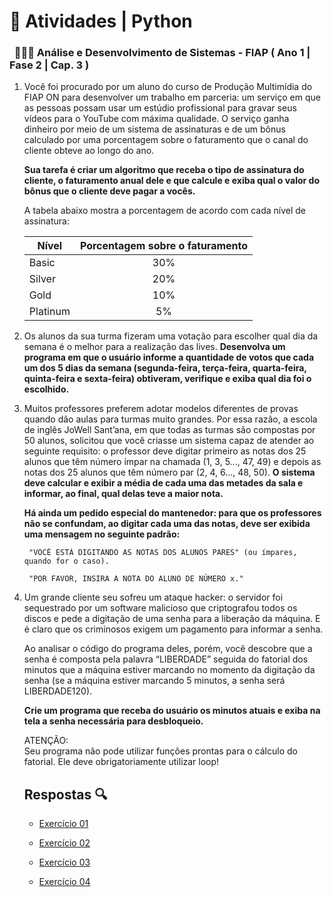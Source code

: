 # 📝 Atividades | Python
### &nbsp;&nbsp;👩🏻‍💻 Análise e Desenvolvimento de Sistemas - FIAP (  Ano 1 | Fase 2 | Cap. 3 ) 

1. Você foi procurado por um aluno do curso de Produção Multimídia do FIAP ON para desenvolver um trabalho em parceria: um serviço em que as pessoas possam usar um estúdio profissional para gravar seus vídeos para o YouTube com máxima qualidade. O serviço ganha dinheiro por meio de um sistema de assinaturas e de um bônus calculado por uma porcentagem sobre o faturamento que o canal do cliente obteve ao longo do ano.

    **Sua tarefa é criar um algoritmo que receba o tipo de assinatura do cliente, o faturamento anual dele e que calcule e exiba qual o valor do bônus que o cliente deve pagar a vocês.** 
    
    A tabela abaixo mostra a porcentagem de acordo com cada nível de assinatura:

    |     Nível    |  Porcentagem sobre o faturamento  |
    | ------------ |:---------------------------------:|
    |     Basic    |                30%                |
    |    Silver    |                20%                |
    |     Gold     |                10%                |
    |   Platinum   |                 5%                |

2. Os alunos da sua turma fizeram uma votação para escolher qual dia da semana é o melhor para a realização das lives. **Desenvolva um programa em que o usuário informe a quantidade de votos que cada um dos 5 dias da semana (segunda-feira, terça-feira, quarta-feira, quinta-feira e sexta-feira) obtiveram, verifique e exiba qual dia foi o escolhido.**

3. Muitos professores preferem adotar modelos diferentes de provas quando dão aulas para turmas muito grandes. Por essa razão, a escola de inglês JoWell Sant’ana, em que todas as turmas são compostas por 50 alunos, solicitou que você criasse um sistema capaz de atender ao seguinte requisito: o professor deve digitar primeiro as notas dos 25 alunos que têm número ímpar na chamada (1, 3, 5..., 47, 49) e depois as notas dos 25 alunos que têm número par (2, 4, 6..., 48, 50). **O sistema deve calcular e exibir a média de cada uma das metades da sala e informar, ao final, qual delas teve a maior nota.**

    **Há ainda um pedido especial do mantenedor: para que os professores não se confundam, ao digitar cada uma das notas, deve ser exibida uma mensagem no seguinte padrão:**

        "VOCÊ ESTÁ DIGITANDO AS NOTAS DOS ALUNOS PARES" (ou ímpares, quando for o caso).

        "POR FAVOR, INSIRA A NOTA DO ALUNO DE NÚMERO x."

4. Um grande cliente seu sofreu um ataque hacker: o servidor foi sequestrado por um software malicioso que criptografou todos os discos e pede a digitação de uma senha para a liberação da máquina. E é claro que os criminosos exigem um pagamento para informar a senha.

    Ao analisar o código do programa deles, porém, você descobre que a senha é composta pela palavra “LIBERDADE” seguida do fatorial dos minutos que a máquina estiver marcando no momento da digitação da senha (se a máquina estiver marcando 5 minutos, a senha será LIBERDADE120). 
    
    **Crie um programa que receba do usuário os minutos atuais e exiba na tela a senha necessária para desbloqueio.**
    
    ATENÇÃO:</br>
    Seu programa não pode utilizar funções prontas para o cálculo do fatorial. Ele deve obrigatoriamente utilizar loop!

    ## Respostas 🔍

    - [Exercício 01](https://github.com/marinabotton/fiap_ads_ano1_fase2_cap3/blob/dd598b2a82196193362d28011a318ceaed4400d9/EX01.py/)

    - [Exercício 02](https://github.com/marinabotton/fiap_ads_ano1_fase2_cap3/blob/dd598b2a82196193362d28011a318ceaed4400d9/EX02.py/)

    - [Exercício 03](https://github.com/marinabotton/fiap_ads_ano1_fase2_cap3/blob/dd598b2a82196193362d28011a318ceaed4400d9/EX03.py/)

    - [Exercício 04](https://github.com/marinabotton/fiap_ads_ano1_fase2_cap3/blob/dd598b2a82196193362d28011a318ceaed4400d9/EX04.py/)
